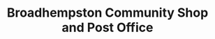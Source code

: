 ---
title: "Broadhempston Community Shop and Post Office"
url: /broadhempston-totnes/broadhempston-community-shop-and-post-office/
shop: convenience
---